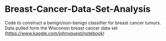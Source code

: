 # Breast-Cancer-Data-Set-Analysis
Code to construct a benign/non-benign classifier for breast cancer tumors. Data pulled form the Wisconsin breast cancer data set (https://www.kaggle.com/johnyquest/notebook)
